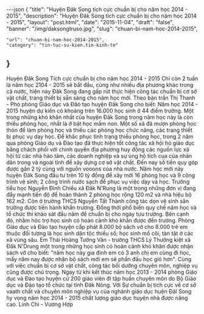 ---json
{
    "title": "Huyện Đăk Song tích cực chuẩn bị cho năm học 2014 - 2015",
    "description": "Huyện Đăk Song tích cực chuẩn bị cho năm học 2014 - 2015",
    "layout": "post.html",
    "date": "2015-11-04",
    "draft": "false",
    "banner": "/img/daksongtruso.jpg",
    "slug": "chuan-bi-nam-hoc-2014-2015",
   
    "url": "chuan-bi-nam-hoc-2014-2015",
    "category": "tin-tuc-su-kien.tin-kinh-te"
}
---
Huyện Đăk Song Tích cực chuẩn bị cho năm học 2014 - 2015
Chỉ còn 2 tuần là năm học 2104 - 2015 sẽ bắt đầu, cũng như nhiều địa phương khác trong cả nước, hiện nay Đăk Song đang gấp rút thực hiện công tác chuẩn bị cơ sở vật chất, trang thiết bị sẵn sàng cho năm học mới.
Theo bàn trần Thị Thanh - Phó phòng Giáo dục và Đăò tạo huyện Đăk Song cho biết: Năm học 2014 - 2015 huyện dự kiến có khoảng trên 16.000 học sinh ở 44 điểm trường. Một trong những khó khăn nhất của huyện Đăk Song trong năm học này là còn thiếu phòng học, nhất là ở bật học mầm non. Một số xã đã mượn phòng học thôn để làm phòng học và thiếu các phòng học chức năng, các trang thiết bị phục vụ dạy học.
Để khắc phục tình trạng thiếu phòng học, trong 2 năm qua phòng Giáo dụ và Đào tạo đã thực hiện tốt công tác xã hội hó giáo dục bằng chách phối với chinh quyền địa phương huy động các nguồn lực xã hội từ các nhà hảo tâm, các doanh nghiệp và sự ủng hộ tích cụa của nhân dân trong và ngoài tỉnh để xây dựng cơ sở vật chất. Đến nay số tiền quy góp được gần 2 tỷ cùng với nguồn vooons của nhà nước. Năm học mới này huyện Đăk Song đầu tư trên 10 tỷ đồng để xây mới 16 phòng học và 9 công trình vệ sinh; 2 công trình nước sạch để phục vụ việc dạy và học.
Trường tiểu học Nguyễn Đình Chiểu xã Đăk N'Rung là một trong những đơn vị đang đẩy mạnh tiến độ để hoàn thành 2 phòng học rộng 120 m2 và nhà hiệu bộ 162 m2.
Còn ở trường THCS Nguyễn Tất Thành công tác dọn vệ sinh sân trường được tiến hành khẩn trương. Đồng thời phổ biến quy chế năm học và tổ chức thi khảo sát đầu năm để chuẩn bị cho ngày tựu trường.
Bên cạnh đó, nhằm hôc trợ học sinh có hoàn cảnh khó khăn được đến trường. Phòng Giáo dục và Đào tạo huyện cấp phát 8.000 bộ sách vở cho 8.000 trẻ em thuộc đối tượng là học sinh dân tộc thiểu số; học sinh mồ côi, tàn tật ở các xã vùng sâu. Em Thái Hoàng Tường Vân - trường THCS Lý Thường kiệt xã Đăk N'Drung một trong những học sinh có hoàn cảnh khó khăn được nhận sách vở cho biết: "năm học này gia đình em có 3 anh chị em cùng đi học, mấy năm nay được nhận bộ sách mới em sẽ phấn đấu học giỏ hơn".
Cùng với việc chuẩn bị cơ sở vật chất, công tác bồi dưỡng chuyên môn, nghiệp vụ cũng được chú trọng. Ngay từ khi kết thúc năm học 2013 - 2014 phòng Giáo dục và Đào tạo huyện cử 200 giáo viên đi tập huấn chuyên môn do Bộ Giáo dục và Đào tạo tổ chức tại tỉnh Đăk Nông.
Với Sự chuẩn bị tích cực về cơ sở vaath chất và chuyên môn nghiệp vụ của nghành giáo dục huện Đăl Song hy vọng năm học 2014 - 2015 chất lượng giáo dục huyện nhà được nâng cao.
Linh Chi - Vương Hợp